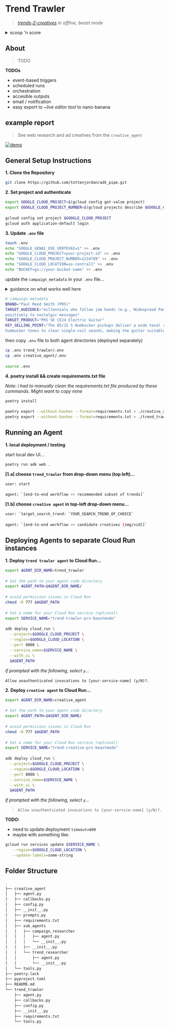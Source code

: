 # Trend Trawler

> *[trends-2-creatives](https://github.com/tottenjordan/zghost/tree/main) in offline, beast mode*

<details>
  <summary>scoop 'n score</summary>

> Given a campaign, the trawler sifts through the top 25 trending Search terms, returning a subset of trends

<p align="center">
  <img src='imgs/trend_trawler_banner.png' width="700"/>
</p>

> TODO: Given a campaign and a Search trend, the creative agent conducts web research (for context) and generates candidate ad creatives

</details>

## About

> TODO

**TODOs**
* event-based triggers
* scheduled runs
* orchestration
* accesible outputs
* email / notification
* easy export to ~*live editor tool* to nano-banana


## example report

> See web research and ad creatives from the `creative_agent`

[![demo](https://img.youtube.com/vi/0628QG8J9Mc/hqdefault.jpg)](https://www.youtube.com/watch?v=0628QG8J9Mc)


## General Setup Instructions

**1. Clone the Repository**

```bash
git clone https://github.com/tottenjordan/adk_pipe.git
```

**2. Set project and authenticate**

```bash
export GOOGLE_CLOUD_PROJECT=$(gcloud config get-value project)
export GOOGLE_CLOUD_PROJECT_NUMBER=$(gcloud projects describe $GOOGLE_CLOUD_PROJECT --format="value(projectNumber)")

gcloud config set project $GOOGLE_CLOUD_PROJECT
gcloud auth application-default login
```

**3. Update `.env` file**

```bash
touch .env
echo "GOOGLE_GENAI_USE_VERTEXAI=1" >> .env
echo "GOOGLE_CLOUD_PROJECT=your-project-id" >> .env
echo "GOOGLE_CLOUD_PROJECT_NUMBER=1234789" >> .env
echo "GOOGLE_CLOUD_LOCATION=us-central1" >> .env
echo "BUCKET=gs://your-bucket-name" >> .env
```

update the `campaign_metadata` in your `.env` file...

<details>
  <summary>guidance on what works well here</summary>

**Target Audience:** 
* who are they? what do they want? 
* go beyond typical demographics with...
  * **psychographics:** *people who are frustrated with...* 
  * **lisfestyle:** *frequent travelers; spending most income on concert experiences.*
  * **hobbies, interests, humor**: *music lovers, attend lots of jam band concerts. love surreal memes*
  * **lifestage**: *recent empty-nesters*

**Key Selling Points**

This will be the `{target_products}` 's flavor in the messaging and visual cocnepts
*can be used multiple ways. here are some...*

* What is the `{target_audience}` 's benefit? what will make them really care?
* external factors e.g., if selling sweaters: `it's cold outside`
* don't have to choose a single benefit. if there are several, explain them (experiment with this). However, can hyper-focused on one benefit as well...

  * *"Advanced Night Repair - Ideal for visible age prevention with double action to fight visible effects of free radical damage"*
  * *"Call Screen - Goodbye, spam calls. With Call Screen, Pixel can now detect and filter out even more spam calls. For other calls, it can tell you who’s calling and why before you pick up. Detect and decline spam calls without distracting you."*
  * *"Best Take - Group pics, perfected. Pixel’s Best Take combines similar photos into one fantastic picture where everyone looks their best. AI is able to blend multiple still images to give everyone their best look"*

</details>


```bash
# campaign metadata
BRAND="Paul Reed Smith (PRS)"
TARGET_AUDIENCE="millennials who follow jam bands (e.g., Widespread Panic and Phish), respond 
positively to nostalgic messages"
TARGET_PRODUCT="PRS SE CE24 Electric Guitar"
KEY_SELLING_POINT="The 85/15 S Humbucker pickups deliver a wide tonal range, from thick 
humbucker tones to clear single-coil sounds, making the guitar suitable for various genres."
```

then copy `.env` file to both agent directories (deployed separately)

```bash
cp .env trend_trawler/.env
cp .env creative_agent/.env

source .env
```

**4. poetry install && create requirements.txt file**

*Note: i had to manually clean the requirements.txt file produced by these commands. Might want to copy mine*

```bash
poetry install

poetry export --without-hashes --format=requirements.txt > ./creative_agent/requirements.txt
poetry export --without-hashes --format=requirements.txt > ./trend_trawler/requirements.txt
```

## Running an Agent

**1. local deployment / testing**

start local dev UI...

```bash
poetry run adk web .
```

**[1.a] choose `trend_trawler` from drop-down menu (top left)...**

```bash
user: start

agent: `[end-to-end workflow >> recommended subset of trends]` 
```

**[1.b] choose `creative agent` in top-left drop-down menu...**

```bash
user: `target_search_trend: `YOUR_SEARCH_TREND_OF_CHOICE`

agent: `[end-to-end workflow >> candidate creatives (img/vid)]` 
```

## Deploying Agents to separate Cloud Run instances


**1. Deploy `trend trawler agent` to Cloud Run...**

```bash
export AGENT_DIR_NAME=trend_trawler

# Set the path to your agent code directory
export AGENT_PATH=$AGENT_DIR_NAME/

# avoid permission issues in Cloud Run
chmod -R 777 $AGENT_PATH

# Set a name for your Cloud Run service (optional)
export SERVICE_NAME="trend-trawler-prs-beastmode"

adk deploy cloud_run \
  --project=$GOOGLE_CLOUD_PROJECT \
  --region=$GOOGLE_CLOUD_LOCATION \
  --port 8000 \
  --service_name=$SERVICE_NAME \
  --with_ui \
  $AGENT_PATH
```

*if prompted with the following, select `y`...*

`Allow unauthenticated invocations to [your-service-name] (y/N)?.`

**2. Deploy `creative agent` to Cloud Run...**

```bash
export AGENT_DIR_NAME=creative_agent

# Set the path to your agent code directory
export AGENT_PATH=$AGENT_DIR_NAME/

# avoid permission issues in Cloud Run
chmod -R 777 $AGENT_PATH

# Set a name for your Cloud Run service (optional)
export SERVICE_NAME="trend-creative-prs-beastmode"

adk deploy cloud_run \
  --project=$GOOGLE_CLOUD_PROJECT \
  --region=$GOOGLE_CLOUD_LOCATION \
  --port 8000 \
  --service_name=$SERVICE_NAME \
  --with_ui \
  $AGENT_PATH
```

*if prompted with the following, select `y`...*
> `Allow unauthenticated invocations to [your-service-name] (y/N)?.`



**TODO:** 
* need to update deployment `timeout=600`
* maybe with something like:

```bash
gcloud run services update $SERVICE_NAME \
   --region=$GOOGLE_CLOUD_LOCATION \
   --update-labels=some-string
```


## Folder Structure

```bash
.
├── creative_agent
│   ├── agent.py
│   ├── callbacks.py
│   ├── config.py
│   ├── __init__.py
│   ├── prompts.py
│   ├── requirements.txt
│   ├── sub_agents
│   │   ├── campaign_researcher
│   │   │   ├── agent.py
│   │   │   └── __init__.py
│   │   ├── __init__.py
│   │   └── trend_researcher
│   │       ├── agent.py
│   │       └── __init__.py
│   └── tools.py
├── poetry.lock
├── pyproject.toml
├── README.md
└── trend_trawler
    ├── agent.py
    ├── callbacks.py
    ├── config.py
    ├── __init__.py
    ├── requirements.txt
    └── tools.py
```